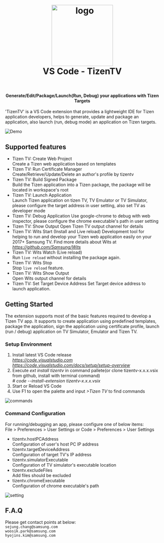 <h1 align="center">
  <br>
    <img src="https://raw.githubusercontent.com/samsung/vscode-extension-tizentv/master/images/icon.png?branch=master" alt="logo" width="200">
  <br>
  VS Code - TizenTV
  <br>
  <br>
</h1>

<h4 align="center">Generate/Edit/Package/Launch(Run, Debug) your applications with Tizen Targets</h4>

'TizenTV' is a VS Code extension that provides a lightweight IDE for Tizen application developers, helps to generate, update and package an application, also launch (run, debug mode) an application on Tizen targets.

![Demo](https://raw.githubusercontent.com/samsung/vscode-extension-tizentv/master/images/demo.gif)

## Supported features

- Tizen TV: Create Web Project  
  Create a Tizen web application based on templates
- Tizen TV: Run Certificate Manager  
  Create/Retrieve/Update/Delete an author's profile by tizentv
- Tizen TV: Build Signed Package  
  Build the Tizen application into a Tizen package, the package will be located in workspace's root
- Tizen TV: Launch Application  
  Launch Tizen application on tizen TV, TV Emulator or TV Simulator, please configure the target address in user setting, also set TV as developer mode
- Tizen TV: Debug Application
  Use google-chrome to debug with web inspector, please configure the chrome executable's path in user setting
- Tizen TV: Show Output
  Open Tizen TV output channel for details
- Tizen TV: Wits Start (Install and Live reload)
  Development tool for helping to run and develop your Tizen web application easily on your 2017+ Samsung TV. Find more details about Wits at *https://github.com/Samsung/Wits*
- Tizen TV: Wits Watch (Live reload)  
  Run `live reload` without installing the package again.
- Tizen TV: Wits Stop  
  Stop `live reload` feature.
- Tizen TV: Wits Show Output  
  Open Wits output channel for details
- Tizen TV: Set Target Device Address
  Set Target device address to launch application.

## Getting Started

The extension supports most of the basic features required to develop a Tizen TV app. It supports to create application using predefined templates, package the application, sign the application using certificate profile, launch (run / debug) application on TV Simulator, Emulator and Tizen TV.

### Setup Environment

1. Install latest VS Code release  
   *https://code.visualstudio.com*  
   *https://code.visualstudio.com/docs/setup/setup-overview*
2. Execute _ext install tizentv_ in command pallete(or clone tizentv-x.x.x.vsix from github, install with terminal command)  
   _# code --install-extension tizentv-x.x.x.vsix_
3. Start or Reload VS Code
4. Use F1 to open the palette and input _>Tizen TV_ to find commands

<p><img src="https://raw.githubusercontent.com/samsung/vscode-extension-tizentv/master/images/commands.png" alt="commands"></p>

### Command Configuration

For running/debugging an app, please configure one of below items:  
File > Preferences > User Settings or Code > Preferences > User Settings

- tizentv.hostPCAddress  
  Configuration of user's host PC IP address
- tizentv.targetDeviceAddress  
  Configuration of target TV's IP address
- tizentv.simulatorExecutable  
  Configuration of TV simulator's executable location
- tizentv.excludeFiles  
  Add files should be excluded
- tizentv.chromeExecutable  
  Configuration of chrome executable's path

<p><img src="https://raw.githubusercontent.com/samsung/vscode-extension-tizentv/master/images/setting.png" alt="setting"></p>

## F.A.Q

Please get contact points at below:  
`sejung.chang@samsung.com`  
`woosik.park@samsung.com`  
`hyojins.kim@samsung.com`
